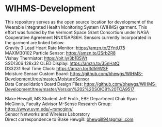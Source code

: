 # WIHMS-Development

This repository serves as the open source location for development of the Wearable Integrated Health Monitoring System (WIHMS) garment. This effort was funded by the Vermont Space Grant Consortium under NASA Cooperative Agreement NNX15AP86H. Sensors currently incorporated in the garment are linked below:  
Gravity 3 Lead Heart Rate Monitor: https://amzn.to/2YntU75  
MAXIM30102 Particle Sensor: https://amzn.to/2Srb2R8  
Vishay Thermistor: https://bit.ly/3b1BSWt  
SSD1306 128x32 OLED Display: https://amzn.to/35nHatQ  
DS3231 Real Time Clock: https://amzn.to/3d59WSF  
Moisture Sensor Custom Board: https://github.com/bhewgs/WIHMS-Development/tree/master/MoistureSensor  
Data Consolidation Board Design Files: https://github.com/bhewgs/WIHMS-Development/tree/master/Version%202%20SOIC8%20TCA9517  
  
  
Blake Hewgill, MS Student
Jeff Frolik, EBE Department Chair
Ryan McGinnis, Faculty Advisor
M-Sense Research Group: https://www.uvm.edu/~rsmcginn/  
Sensor Networks and Wireless Laboratory   
Direct correspondence to Blake Hewgill: bhewgill94@gmail.com
